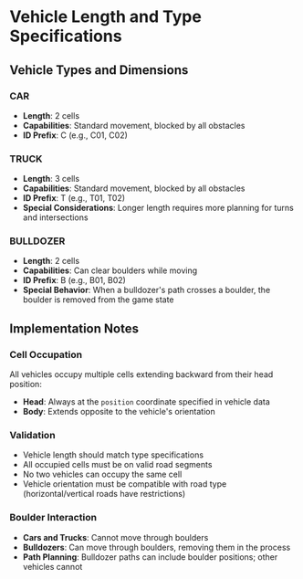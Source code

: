 # Vehicle Length and Type Specifications

## Vehicle Types and Dimensions

### CAR
- **Length**: 2 cells
- **Capabilities**: Standard movement, blocked by all obstacles
- **ID Prefix**: C (e.g., C01, C02)

### TRUCK  
- **Length**: 3 cells
- **Capabilities**: Standard movement, blocked by all obstacles
- **ID Prefix**: T (e.g., T01, T02)
- **Special Considerations**: Longer length requires more planning for turns and intersections

### BULLDOZER
- **Length**: 2 cells  
- **Capabilities**: Can clear boulders while moving
- **ID Prefix**: B (e.g., B01, B02)
- **Special Behavior**: When a bulldozer's path crosses a boulder, the boulder is removed from the game state

## Implementation Notes

### Cell Occupation
All vehicles occupy multiple cells extending backward from their head position:
- **Head**: Always at the `position` coordinate specified in vehicle data
- **Body**: Extends opposite to the vehicle's orientation

### Validation
- Vehicle length should match type specifications
- All occupied cells must be on valid road segments
- No two vehicles can occupy the same cell
- Vehicle orientation must be compatible with road type (horizontal/vertical roads have restrictions)

### Boulder Interaction
- **Cars and Trucks**: Cannot move through boulders
- **Bulldozers**: Can move through boulders, removing them in the process
- **Path Planning**: Bulldozer paths can include boulder positions; other vehicles cannot